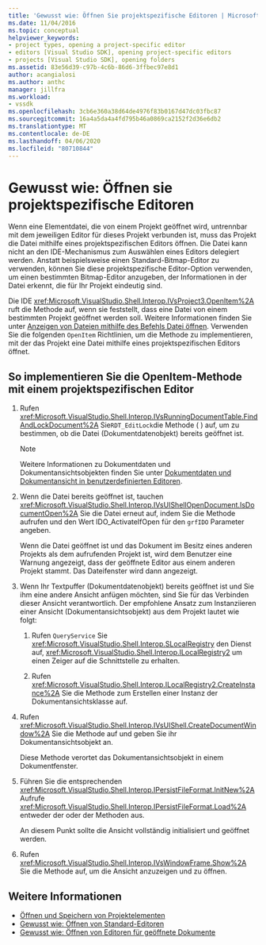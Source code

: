 ```yaml
---
title: 'Gewusst wie: Öffnen Sie projektspezifische Editoren | Microsoft Docs'
ms.date: 11/04/2016
ms.topic: conceptual
helpviewer_keywords:
- project types, opening a project-specific editor
- editors [Visual Studio SDK], opening project-specific editors
- projects [Visual Studio SDK], opening folders
ms.assetid: 83e56d39-c97b-4c6b-86d6-3ffbec97e8d1
author: acangialosi
ms.author: anthc
manager: jillfra
ms.workload:
- vssdk
ms.openlocfilehash: 3cb6e360a38d64de4976f83b0167d47dc03fbc87
ms.sourcegitcommit: 16a4a5da4a4fd795b46a0869ca2152f2d36e6db2
ms.translationtype: MT
ms.contentlocale: de-DE
ms.lasthandoff: 04/06/2020
ms.locfileid: "80710844"
---
```

# <a name="how-to-open-project-specific-editors"></a>Gewusst wie: Öffnen sie projektspezifische Editoren
Wenn eine Elementdatei, die von einem Projekt geöffnet wird, untrennbar mit dem jeweiligen Editor für dieses Projekt verbunden ist, muss das Projekt die Datei mithilfe eines projektspezifischen Editors öffnen. Die Datei kann nicht an den IDE-Mechanismus zum Auswählen eines Editors delegiert werden. Anstatt beispielsweise einen Standard-Bitmap-Editor zu verwenden, können Sie diese projektspezifische Editor-Option verwenden, um einen bestimmten Bitmap-Editor anzugeben, der Informationen in der Datei erkennt, die für Ihr Projekt eindeutig sind.

 Die IDE <xref:Microsoft.VisualStudio.Shell.Interop.IVsProject3.OpenItem%2A> ruft die Methode auf, wenn sie feststellt, dass eine Datei von einem bestimmten Projekt geöffnet werden soll. Weitere Informationen finden Sie unter [Anzeigen von Dateien mithilfe des Befehls Datei öffnen](../extensibility/internals/displaying-files-by-using-the-open-file-command.md). Verwenden Sie die folgenden `OpenItem` Richtlinien, um die Methode zu implementieren, mit der das Projekt eine Datei mithilfe eines projektspezifischen Editors öffnet.

## <a name="to-implement-the-openitem-method-with-a-project-specific-editor"></a>So implementieren Sie die OpenItem-Methode mit einem projektspezifischen Editor

1. Rufen <xref:Microsoft.VisualStudio.Shell.Interop.IVsRunningDocumentTable.FindAndLockDocument%2A> Sie`RDT_EditLock`die Methode ( ) auf, um zu bestimmen, ob die Datei (Dokumentdatenobjekt) bereits geöffnet ist.

    > [!NOTE]
    > Weitere Informationen zu Dokumentdaten und Dokumentansichtsobjekten finden Sie unter [Dokumentdaten und Dokumentansicht in benutzerdefinierten Editoren](../extensibility/document-data-and-document-view-in-custom-editors.md).

2. Wenn die Datei bereits geöffnet ist, tauchen <xref:Microsoft.VisualStudio.Shell.Interop.IVsUIShellOpenDocument.IsDocumentOpen%2A> Sie die Datei erneut auf, indem Sie die Methode aufrufen und den Wert IDO_ActivateIfOpen für den `grfIDO` Parameter angeben.

     Wenn die Datei geöffnet ist und das Dokument im Besitz eines anderen Projekts als dem aufrufenden Projekt ist, wird dem Benutzer eine Warnung angezeigt, dass der geöffnete Editor aus einem anderen Projekt stammt. Das Dateifenster wird dann angezeigt.

3. Wenn Ihr Textpuffer (Dokumentdatenobjekt) bereits geöffnet ist und Sie ihm eine andere Ansicht anfügen möchten, sind Sie für das Verbinden dieser Ansicht verantwortlich. Der empfohlene Ansatz zum Instanziieren einer Ansicht (Dokumentansichtsobjekt) aus dem Projekt lautet wie folgt:

    1. Rufen `QueryService` Sie <xref:Microsoft.VisualStudio.Shell.Interop.SLocalRegistry> den Dienst auf, <xref:Microsoft.VisualStudio.Shell.Interop.ILocalRegistry2> um einen Zeiger auf die Schnittstelle zu erhalten.

    2. Rufen <xref:Microsoft.VisualStudio.Shell.Interop.ILocalRegistry2.CreateInstance%2A> Sie die Methode zum Erstellen einer Instanz der Dokumentansichtsklasse auf.

4. Rufen <xref:Microsoft.VisualStudio.Shell.Interop.IVsUIShell.CreateDocumentWindow%2A> Sie die Methode auf und geben Sie ihr Dokumentansichtsobjekt an.

     Diese Methode verortet das Dokumentansichtsobjekt in einem Dokumentfenster.

5. Führen Sie die entsprechenden <xref:Microsoft.VisualStudio.Shell.Interop.IPersistFileFormat.InitNew%2A> Aufrufe <xref:Microsoft.VisualStudio.Shell.Interop.IPersistFileFormat.Load%2A> entweder der oder der Methoden aus.

     An diesem Punkt sollte die Ansicht vollständig initialisiert und geöffnet werden.

6. Rufen <xref:Microsoft.VisualStudio.Shell.Interop.IVsWindowFrame.Show%2A> Sie die Methode auf, um die Ansicht anzuzeigen und zu öffnen.

## <a name="see-also"></a>Weitere Informationen
- [Öffnen und Speichern von Projektelementen](../extensibility/internals/opening-and-saving-project-items.md)
- [Gewusst wie: Öffnen von Standard-Editoren](../extensibility/how-to-open-standard-editors.md)
- [Gewusst wie: Öffnen von Editoren für geöffnete Dokumente](../extensibility/how-to-open-editors-for-open-documents.md)

